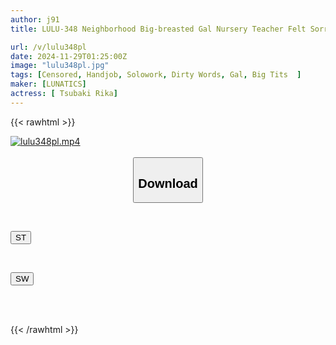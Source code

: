 ```yaml
---
author: j91
title: LULU-348 Neighborhood Big-breasted Gal Nursery Teacher Felt Sorry For My Tired Dick That Was Horny After Work, So She Gave Me A Baby-like, Sweet, Dirty-talking Breast-feeding Handjob To Soothe Me And Make Me Cum Over And Over Again. Rika Tsubaki

url: /v/lulu348pl
date: 2024-11-29T01:25:00Z
image: "lulu348pl.jpg"
tags: [Censored, Handjob, Solowork, Dirty Words, Gal, Big Tits	]
maker: [LUNATICS]
actress: [ Tsubaki Rika]
---
```



{{< rawhtml >}}

<div class="video" data-videoid="Vy4YZq0Zl2iKrAV">
    <a href="javascript:;">
        <img src="/v/lulu348pl/lulu348pl.jpg" width="WIDTH" height="HEIGHT" alt="lulu348pl.mp4" loading="lazy">
    </a>
</div>

<script type="text/javascript" src="https://j91.asia/asset/on-demand-st.js"></script>

<br>
  <link rel="stylesheet" href="https://j91.asia/asset/bs5.css">
  
  <center>
  <button class="btn btn-primary" type="button" data-bs-toggle="collapse" data-bs-target=".multi-collapse" aria-expanded="false" aria-controls="multiCollapseExample1 multiCollapseExample2"><h2>Download</h2></button></center>
</p>
<div class="row">
  <div class="col">
    <div class="collapse multi-collapse" id="multiCollapseExample1">
      <div class="card card-body">
	      	      <br>
<div class="buttons">  
<p><a href="/v/lulu348pl/st.html" target="_blank"><button class="btn-hover color-3"><i class="fa fa-download"></i> ST</button></a></p></div>
    </div>
  </div>
</div>
  <div class="col">
    <div class="collapse multi-collapse" id="multiCollapseExample2">
      <div class="card card-body">
	      <br>
<div class="buttons">
<p><a href="/v/lulu348pl/sw.html" target="_blank"><button class="btn-hover color-2"><i class="fa fa-download"></i> SW</button></a></p></div>
<br><br>
      </div>
    </div>
  </div>
</div>

{{< /rawhtml >}}